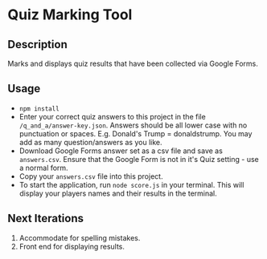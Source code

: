# Quiz Marking Tool

## Description

Marks and displays quiz results that have been collected via Google Forms.

## Usage

* `npm install`
* Enter your correct quiz answers to this project in the file `/q_and_a/answer-key.json`. Answers should be all lower case with no punctuation or spaces. E.g. Donald's Trump = donaldstrump. You may add as many question/answers as you like.
* Download Google Forms answer set as a csv file and save as `answers.csv`. Ensure that the Google Form is not in it's Quiz setting - use a normal form.
* Copy your `answers.csv` file into this project.
* To start the application, run `node score.js` in your terminal. This will display your players names and their results in the terminal.

## Next Iterations

1. Accommodate for spelling mistakes.
2. Front end for displaying results.

